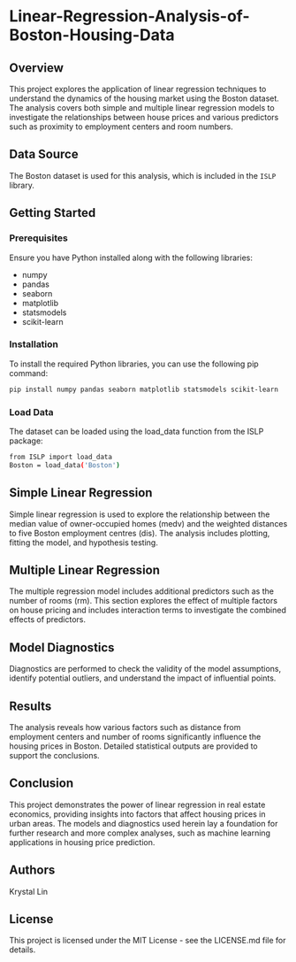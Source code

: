 # Linear-Regression-Analysis-of-Boston-Housing-Data

## Overview
This project explores the application of linear regression techniques to understand the dynamics of the housing market using the Boston dataset. The analysis covers both simple and multiple linear regression models to investigate the relationships between house prices and various predictors such as proximity to employment centers and room numbers.

## Data Source
The Boston dataset is used for this analysis, which is included in the `ISLP` library.

## Getting Started

### Prerequisites
Ensure you have Python installed along with the following libraries:
- numpy
- pandas
- seaborn
- matplotlib
- statsmodels
- scikit-learn

### Installation
To install the required Python libraries, you can use the following pip command:

```bash
pip install numpy pandas seaborn matplotlib statsmodels scikit-learn
```

### Load Data
The dataset can be loaded using the load_data function from the ISLP package:
```bash
from ISLP import load_data
Boston = load_data('Boston')
```

## Simple Linear Regression
Simple linear regression is used to explore the relationship between the median value of owner-occupied homes (medv) and the weighted distances to five Boston employment centres (dis). The analysis includes plotting, fitting the model, and hypothesis testing.


## Multiple Linear Regression
The multiple regression model includes additional predictors such as the number of rooms (rm). This section explores the effect of multiple factors on house pricing and includes interaction terms to investigate the combined effects of predictors.


## Model Diagnostics
Diagnostics are performed to check the validity of the model assumptions, identify potential outliers, and understand the impact of influential points.



## Results
The analysis reveals how various factors such as distance from employment centers and number of rooms significantly influence the housing prices in Boston. Detailed statistical outputs are provided to support the conclusions.

## Conclusion
This project demonstrates the power of linear regression in real estate economics, providing insights into factors that affect housing prices in urban areas. The models and diagnostics used herein lay a foundation for further research and more complex analyses, such as machine learning applications in housing price prediction.


## Authors
Krystal Lin

## License
This project is licensed under the MIT License - see the LICENSE.md file for details.
